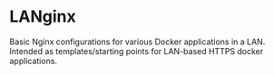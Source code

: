 # LANginx

Basic Nginx configurations for various Docker applications in a LAN. Intended as templates/starting points for LAN-based HTTPS docker applications.